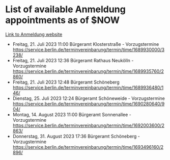 # List of available Anmeldung appointments as of $NOW
[Link to Anmeldung website](https://service.berlin.de/terminvereinbarung/termin/tag.php?termin=1&anliegen[]=120686&dienstleisterlist=122210,122217,327316,122219,327312,122227,327314,122231,327346,122243,327348,122254,122252,329742,122260,329745,122262,329748,122271,327278,122273,327274,122277,327276,330436,122280,327294,122282,327290,122284,327292,122291,327270,122285,327266,122286,327264,122296,327268,150230,329760,122297,327286,122294,327284,122312,329763,122314,329775,122304,327330,122311,327334,122309,327332,317869,122281,327352,122279,329772,122283,122276,327324,122274,327326,122267,329766,122246,327318,122251,327320,122257,327322,122208,327298,122226,327300&herkunft=http%3A%2F%2Fservice.berlin.de%2Fdienstleistung%2F120686%2F)
- Freitag, 21. Juli 2023 11:00 Bürgeramt Klosterstraße - Vorzugstermine https://service.berlin.de/terminvereinbarung/termin/time/1689930000/3238/
- Freitag, 21. Juli 2023 12:36 Bürgeramt Rathaus Neukölln - Vorzugstermine https://service.berlin.de/terminvereinbarung/termin/time/1689935760/2860/
- Freitag, 21. Juli 2023 12:48 Bürgeramt Schöneberg https://service.berlin.de/terminvereinbarung/termin/time/1689936480/146/
- Dienstag, 25. Juli 2023 12:24 Bürgeramt Schöneweide - Vorzugstermine https://service.berlin.de/terminvereinbarung/termin/time/1690280640/904/
- Montag, 14. August 2023 11:00 Bürgeramt Sonnenallee - Vorzugstermine https://service.berlin.de/terminvereinbarung/termin/time/1692003600/2863/
- Donnerstag, 31. August 2023 17:36 Bürgeramt Schöneberg - Vorzugstermine https://service.berlin.de/terminvereinbarung/termin/time/1693496160/2896/
